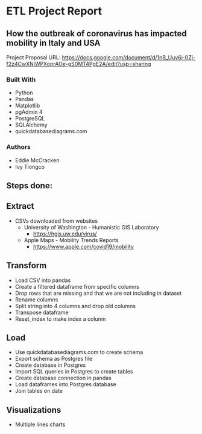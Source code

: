 # ETL Project Report
## How the outbreak of coronavirus has impacted mobility in Italy and USA

Project Proposal
URL: https://docs.google.com/document/d/1nB_Uuv6i-0Zj-f2z4CwXNlWPXoprAOe-gS0MT4PgE2A/edit?usp=sharing

### Built With
* Python 
* Pandas
* Matplotlib
* pgAdmin 4
* PostgreSQL
* SQLAlchemy
* quickdatabasediagrams.com

### Authors
* Eddie McCracken
* Ivy Tiongco

## Steps done:
## Extract
* CSVs downloaded from websites
  * University of Washington - Humanistic GIS Laboratory
    * https://hgis.uw.edu/virus/
  * Apple Maps - Mobility Trends Reports
    * https://www.apple.com/covid19/mobility

## Transform
* Load CSV into pandas
* Create a filtered dataframe from specific columns
* Drop rows that are missing and that we are not including in dataset
* Rename columns
* Split string into 4 columns and drop old columns
* Transpose dataframe
* Reset_index to make index a column

## Load
* Use quickdatabasediagrams.com to create schema
* Export schema as Postgres file
* Create database in Postgres
* Import SQL queries in Postgres to create tables
* Create database connection in pandas
* Load dataframes into Postgres database
* Join tables on date

## Visualizations
* Multiple lines charts

